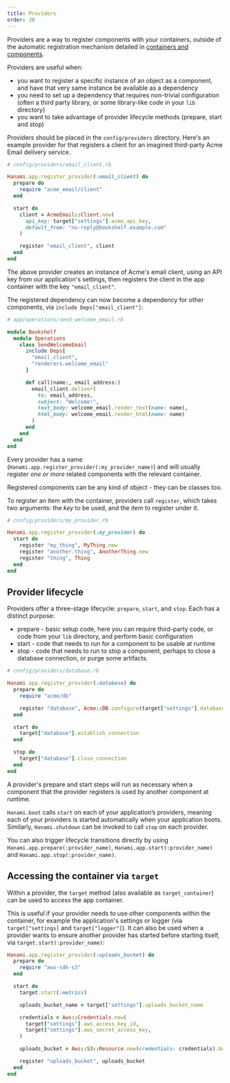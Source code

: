 ```yaml
---
title: Providers
order: 30
---
```


Providers are a way to register components with your containers, outside of the automatic registration mechanism detailed in [containers and components](/v2.2/app/container-and-components/).

Providers are useful when:

- you want to register a specific instance of an object as a component, and have that very same instance be available as a dependency
- you need to set up a dependency that requires non-trivial configuration (often a third party library, or some library-like code in your `lib` directory)
- you want to take advantage of provider lifecycle methods (prepare, start and stop)

Providers should be placed in the `config/providers` directory. Here's an example provider for that registers a client for an imagined third-party Acme Email delivery service.

```ruby
# config/providers/email_client.rb

Hanami.app.register_provider(:email_client) do
  prepare do
    require "acme_email/client"
  end

  start do
    client = AcmeEmail::Client.new(
      api_key: target["settings"].acme_api_key,
      default_from: "no-reply@bookshelf.example.com"
    )

    register "email_client", client
  end
end
```

The above provider creates an instance of Acme's email client, using an API key from our application's settings, then registers the client in the app container with the key `"email_client"`.

The registered dependency can now become a dependency for other components, via `include Deps["email_client"]`:

```ruby
# app/operations/send_welcome_email.rb

module Bookshelf
  module Operations
    class SendWelcomeEmail
      include Deps[
        "email_client",
        "renderers.welcome_email"
      ]

      def call(name:, email_address:)
        email_client.deliver(
          to: email_address,
          subject: "Welcome!",
          text_body: welcome_email.render_text(name: name),
          html_body: welcome_email.render_html(name: name)
        )
      end
    end
  end
end
```

Every provider has a name (`Hanami.app.register_provider(:my_provider_name)`) and will usually register _one or more_ related components with the relevant container.

Registered components can be any kind of object - they can be classes too.

To register an item with the container, providers call `register`, which takes two arguments: the _key_ to be used, and the _item_ to register under it.

```ruby
# config/providers/my_provider.rb

Hanami.app.register_provider(:my_provider) do
  start do
    register "my_thing", MyThing.new
    register "another.thing", AnotherThing.new
    register "thing", Thing
  end
end
```

## Provider lifecycle

Providers offer a three-stage lifecycle: `prepare`, `start`, and `stop`. Each has a distinct purpose:

- prepare - basic setup code, here you can require third-party code, or code from your `lib` directory, and perform basic configuration
- start - code that needs to run for a component to be usable at runtime
- stop - code that needs to run to stop a component, perhaps to close a database connection, or purge some artifacts.

```ruby
# config/providers/database.rb

Hanami.app.register_provider(:database) do
  prepare do
    require "acme/db"

    register "database", Acme::DB.configure(target["settings"].database_url)
  end

  start do
    target["database"].establish_connection
  end

  stop do
    target["database"].close_connection
  end
end
```

A provider's prepare and start steps will run as necessary when a component that the provider registers is used by another component at runtime.

`Hanami.boot` calls `start` on each of your application’s providers, meaning each of your providers is started automatically when your application boots. Similarly, `Hanami.shutdown` can be invoked to call `stop` on each provider.

You can also trigger lifecycle transitions directly by using `Hanami.app.prepare(:provider_name)`, `Hanami.app.start(:provider_name)` and `Hanami.app.stop(:provider_name)`.

## Accessing the container via `target`

Within a provider, the `target` method (also available as `target_container`) can be used to access the app container.

This is useful if your provider needs to use other components within the container, for example the application's settings or logger (via `target["settings]` and `target["logger"]`). It can also be used when a provider wants to ensure another provider has started before starting itself, via `target.start(:provider_name)`:

```ruby title="config/providers/uploads_bucket"
Hanami.app.register_provider(:uploads_bucket) do
  prepare do
    require "aws-sdk-s3"
  end

  start do
    target.start(:metrics)

    uploads_bucket_name = target["settings"].uploads_bucket_name

    credentials = Aws::Credentials.new(
      target["settings"].aws_access_key_id,
      target["settings"].aws_secret_access_key,
    )

    uploads_bucket = Aws::S3::Resource.new(credentials: credentials).bucket(uploads_bucket_name)

    register "uploads_bucket", uploads_bucket
  end
end
```
